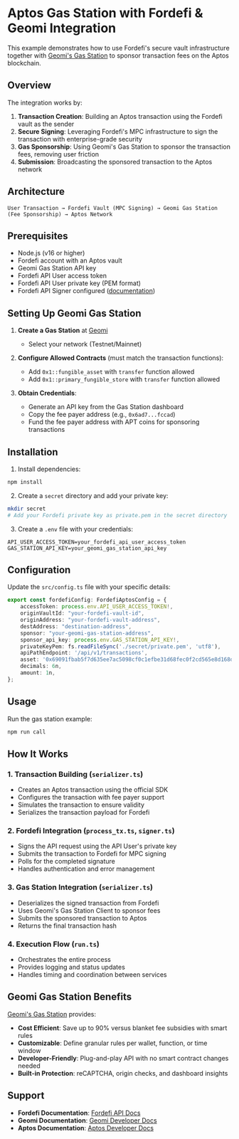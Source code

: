 # Aptos Gas Station with Fordefi & Geomi Integration

This example demonstrates how to use Fordefi's secure vault infrastructure together with [Geomi's Gas Station](https://geomi.dev/) to sponsor transaction fees on the Aptos blockchain.

## Overview

The integration works by:
1. **Transaction Creation**: Building an Aptos transaction using the Fordefi vault as the sender
2. **Secure Signing**: Leveraging Fordefi's MPC infrastructure to sign the transaction with enterprise-grade security
3. **Gas Sponsorship**: Using Geomi's Gas Station to sponsor the transaction fees, removing user friction
4. **Submission**: Broadcasting the sponsored transaction to the Aptos network

## Architecture

```
User Transaction → Fordefi Vault (MPC Signing) → Geomi Gas Station (Fee Sponsorship) → Aptos Network
```

## Prerequisites

- Node.js (v16 or higher)
- Fordefi account with an Aptos vault
- Geomi Gas Station API key
- Fordefi API User access token
- Fordefi API User private key (PEM format)
- Fordefi API Signer configured ([documentation](https://docs.fordefi.com/developers/program-overview))

## Setting Up Geomi Gas Station

1. **Create a Gas Station** at [Geomi](https://geomi.dev/)
   - Select your network (Testnet/Mainnet)

2. **Configure Allowed Contracts** (must match the transaction functions):
   - Add `0x1::fungible_asset` with `transfer` function allowed
   - Add `0x1::primary_fungible_store` with `transfer` function allowed
   
3. **Obtain Credentials**:
   - Generate an API key from the Gas Station dashboard
   - Copy the fee payer address (e.g., `0x6ad7...fccad`)
   - Fund the fee payer address with APT coins for sponsoring transactions

## Installation

1. Install dependencies:
```bash
npm install
```

2. Create a `secret` directory and add your private key:
```bash
mkdir secret
# Add your Fordefi private key as private.pem in the secret directory
```

3. Create a `.env` file with your credentials:
```env
API_USER_ACCESS_TOKEN=your_fordefi_api_user_access_token
GAS_STATION_API_KEY=your_geomi_gas_station_api_key
```

## Configuration

Update the `src/config.ts` file with your specific details:

```typescript
export const fordefiConfig: FordefiAptosConfig = {
    accessToken: process.env.API_USER_ACCESS_TOKEN!,
    originVaultId: "your-fordefi-vault-id",
    originAddress: "your-fordefi-vault-address", 
    destAddress: "destination-address",
    sponsor: "your-geomi-gas-station-address",
    sponsor_api_key: process.env.GAS_STATION_API_KEY!,
    privateKeyPem: fs.readFileSync('./secret/private.pem', 'utf8'),
    apiPathEndpoint: '/api/v1/transactions',
    asset: '0x69091fbab5f7d635ee7ac5098cf0c1efbe31d68fec0f2cd565e8d168daf52832', // Testnet USDC
    decimals: 6n,
    amount: 1n,
};
```

## Usage

Run the gas station example:

```bash
npm run call
```

## How It Works

### 1. Transaction Building (`serializer.ts`)
- Creates an Aptos transaction using the official SDK
- Configures the transaction with fee payer support
- Simulates the transaction to ensure validity
- Serializes the transaction payload for Fordefi

### 2. Fordefi Integration (`process_tx.ts`, `signer.ts`)
- Signs the API request using the API User's private key
- Submits the transaction to Fordefi for MPC signing
- Polls for the completed signature
- Handles authentication and error management

### 3. Gas Station Integration (`serializer.ts`)
- Deserializes the signed transaction from Fordefi
- Uses Geomi's Gas Station Client to sponsor fees
- Submits the sponsored transaction to Aptos
- Returns the final transaction hash

### 4. Execution Flow (`run.ts`)
- Orchestrates the entire process
- Provides logging and status updates
- Handles timing and coordination between services

## Geomi Gas Station Benefits

[Geomi's Gas Station](https://geomi.dev/) provides:
- **Cost Efficient**: Save up to 90% versus blanket fee subsidies with smart rules
- **Customizable**: Define granular rules per wallet, function, or time window
- **Developer-Friendly**: Plug-and-play API with no smart contract changes needed
- **Built-in Protection**: reCAPTCHA, origin checks, and dashboard insights

## Support

- **Fordefi Documentation**: [Fordefi API Docs](https://docs.fordefi.com/developers/program-overview)
- **Geomi Documentation**: [Geomi Developer Docs](https://geomi.dev/)
- **Aptos Documentation**: [Aptos Developer Docs](https://aptos.dev/)
